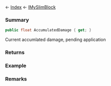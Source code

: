← [Index](Api-Index) ← [IMySlimBlock](VRage.Game.ModAPI.Ingame.IMySlimBlock)

### Summary

```csharp
public float AccumulatedDamage { get; }
```

Current accumlated damage, pending application

### Returns

### Example

### Remarks

